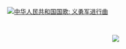 [![中华人民共和国国歌: 义勇军进行曲](https://res.cloudinary.com/marcomontalbano/image/upload/v1718192524/video_to_markdown/images/youtube--CtcMBqQb3Ps-c05b58ac6eb4c4700831b2b3070cd403.jpg)](https://youtu.be/CtcMBqQb3Ps?si=ckyL31CGqWQ6Ye-0 "中华人民共和国国歌: 义勇军进行曲")

&nbsp;
&nbsp;
&nbsp;
&nbsp;
&nbsp;
&nbsp;
&nbsp;
&nbsp;
&nbsp;
&nbsp;
&nbsp;

<p align="center">
  <a href="https://www.youtube.com/watch?v=dQw4w9WgXcQ">
    <img src="https://user-images.githubusercontent.com/465125/151564444-07f17c75-0ad0-490b-8273-57b85c82d197.svg" />
  </a>
</p>

&nbsp;
&nbsp;
&nbsp;
&nbsp;
&nbsp;
&nbsp;

&nbsp;
&nbsp;
&nbsp;
&nbsp;
&nbsp;
&nbsp;
